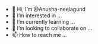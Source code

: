 - 👋 Hi, I’m @Anusha-neelagund
- 👀 I’m interested in ...
- 🌱 I’m currently learning ...
- 💞️ I’m looking to collaborate on ...
- 📫 How to reach me ...

<!---
Anusha-neelagund/Anusha-neelagund is a ✨ special ✨ repository because its `README.md` (this file) appears on your GitHub profile.
You can click the Preview link to take a look at your changes.
--->
